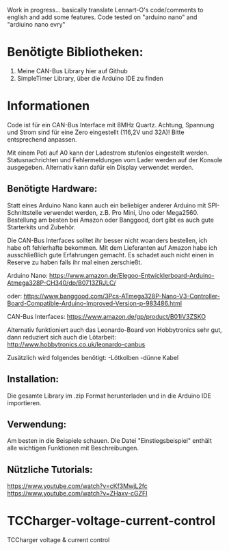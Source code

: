 Work in progress... basically translate Lennart-O's code/comments to english and add some features.
Code tested on "arduino nano" and "ardiuino nano evry"


# Benötigte Bibliotheken:

1. Meine CAN-Bus Library hier auf Github
2. SimpleTimer Library, über die Arduino IDE zu finden

# Informationen

Code ist für ein CAN-Bus Interface mit 8MHz Quartz. Achtung, Spannung und Strom sind für eine Zero eingestellt (116,2V und 32A)! Bitte entsprechend anpassen.

Mit einem Poti auf A0 kann der Ladestrom stufenlos eingestellt werden. Statusnachrichten und Fehlermeldungen vom Lader werden auf der Konsole ausgegeben. Alternativ kann dafür ein Display verwendet werden.

## Benötigte Hardware:

Statt eines Arduino Nano kann auch ein beliebiger anderer Arduino mit SPI-Schnittstelle verwendet werden, z.B. Pro Mini, Uno oder Mega2560. Bestellung am besten bei Amazon oder Banggood, dort gibt es auch gute Starterkits und Zubehör. 

Die CAN-Bus Interfaces solltet ihr besser nicht woanders bestellen, ich habe oft fehlerhafte bekommen. Mit dem Lieferanten auf Amazon habe ich ausschließlich gute Erfahrungen gemacht. Es schadet auch nicht einen in Reserve zu haben falls ihr mal einen zerschießt.

Arduino Nano:
https://www.amazon.de/Elegoo-Entwicklerboard-Arduino-Atmega328P-CH340/dp/B0713ZRJLC/

oder:
https://www.banggood.com/3Pcs-ATmega328P-Nano-V3-Controller-Board-Compatible-Arduino-Improved-Version-p-983486.html

CAN-Bus Interfaces:
https://www.amazon.de/gp/product/B01IV3ZSKO

Alternativ funktioniert auch das Leonardo-Board von Hobbytronics sehr gut, dann reduziert sich auch die Lötarbeit:
http://www.hobbytronics.co.uk/leonardo-canbus

Zusätzlich wird folgendes benötigt:
-Lötkolben
-dünne Kabel

## Installation:

Die gesamte Library im .zip Format herunterladen und in die Arduino IDE importieren.

## Verwendung:

Am besten in die Beispiele schauen. Die Datei "Einstiegsbeispiel" enthält alle wichtigen Funktionen mit Beschreibungen.

## Nützliche Tutorials:

https://www.youtube.com/watch?v=cKf3MwjL2fc
https://www.youtube.com/watch?v=ZHaxv-cGZFI

# TCCharger-voltage-current-control

TCCharger voltage & current control
